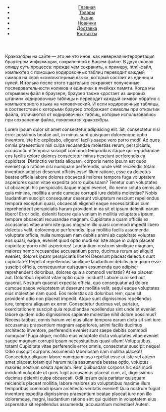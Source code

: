 <!DOCTYPE HTML>
<html>
<head>
</head>
    <title>Меню-гамбургер</title>
    <meta charset="utf-8">
    <meta name="viewport" content="width=device-width, initial-scale=1">
    <link rel="stylesheet" href="style.css" type="text/css">
    <link href="https://fonts.googleapis.com/css2?family=Roboto&amp;display=swap" rel="stylesheet">
    <link rel="stylesheet" href="css/style.css">
    <link rel="stylesheet" href="js/script.js">
</head>
<body>
<header class = "header">
    <div class="container header__container">
        <div class="menu-burger__header">
            <span></span>
        </div>
        <nav class="header__nav">
            <ul class="menu header__menu">
                <li><a href="" class="menu__item">Главная</a></li>
                <li><a href="" class="menu__item">Товары</a></li>
                <li><a href="" class="menu__item">Акции</a></li>
                <li><a href="" class="menu__item">Новинки</a></li>
                <li><a href="" class="menu__item">Доставка</a></li>
                <li><a href="" class="menu__item">Контакты</a></li>
            </ul>
        </nav>
    </div>
</header>
<div class="content-wrapper">
    <div class = "container content-wrapper__container">
        <p>
            Кракозябры на сайте — это не что иное, как неверная интерпретация браузером информации, сохраненной в Вашем файле. В двух словах опишу суть процесса: прежде чем сохранить, к примеру, html-файл, компьютер с помощью кодировочных таблиц переводит каждый символ на свой «компьютерный язык», который состоит из единиц и нулей. И только после этого тщательно сохраняет полученные последовательности ноликов и единичек в ячейках памяти. Когда мы открываем файл в браузере, браузер также «достает из широких штанин» кодировочные таблицы и переводит каждый символ обратно с компьютерного языка на человеческий. И если кодировочные таблицы, в соответствии с которыми браузер отображает символы при открытии файла, отличаются от кодировочных таблиц, которые использовались при сохранении файла, появляются кракозябры.
        </p> 
       <p>
           Lorem ipsum dolor sit amet consectetur adipisicing elit. Sit, consectetur nisi error possimus beatae aut, in minus sunt quisquam doloremque optio inventore iste hic explicabo, eligendi facilis saepe vero porro modi! Ad quos omnis praesentium nisi culpa recusandae molestias rerum, perspiciatis, accusantium tempora suscipit commodi temporibus itaque qui repudiandae eos facilis dolore dolores consectetur minus nesciunt perferendis ea cupiditate. Distinctio veritatis aliquam, corporis nemo ipsum est quos eveniet quo ratione nisi numquam perferendis, unde velit reiciendis totam inventore adipisci deserunt officiis esse! Illum ratione, esse ea delectus beatae officia labore dolores obcaecati maiores tempora fuga voluptatem asperiores quam vitae expedita porro quibusdam? Tenetur cum voluptates ut obcaecati hic perspiciatis itaque magni eveniet, illo nemo soluta omnis ab quia minima, mollitia a unde cumque corrupti iure debitis molestiae? Nobis laudantium suscipit consequatur deserunt voluptatum nesciunt repellendus tempora excepturi quasi, obcaecati eligendi eaque necessitatibus cum reprehenderit perspiciatis harum provident in ea sit et ipsum deleniti earum libero! Error odio, deleniti facere quia veniam in mollitia voluptates ipsum, tempore obcaecati recusandae magnam. Cupiditate a quam officiis ex accusamus vitae animi iste quos magnam illo quasi commodi impedit libero delectus velit, doloremque perferendis. Ipsa mollitia facilis assumenda voluptate officia, nulla numquam nam debitis animi ab cupiditate voluptas eos quasi, eaque, eveniet quod optio modi ea! Iste atque in culpa placeat cupiditate porro nihil asperiores! Laudantium nostrum similique magnam, maiores nemo recusandae accusantium porro, ducimus rerum ad aliquid eveniet, dolores ipsam perspiciatis libero! Deserunt placeat delectus sunt cupiditate? Repellat repellendus similique laudantium debitis numquam esse suscipit officia, consequuntur quisquam assumenda quo adipisci reprehenderit doloribus, dolores quia a commodi veritatis? At ea placeat aut. Doloribus repellat vitae optio quae incidunt! Labore cum sed aut quaerat. Nostrum quaerat expedita officia, quo consequatur ad dolore cumque saepe voluptatem ut deserunt mollitia velit, sequi eaque voluptates eius molestiae nam quod. Eos molestias ab doloribus rem, quae sit provident odio non placeat impedit. Atque sunt dignissimos repellendus iure, tempora aliquam ex error. Consectetur ducimus vel, pariatur, exercitationem suscipit quia repudiandae repellendus sint unde et eveniet labore quidem odio dignissimos sapiente molestiae nihil dolore possimus? Necessitatibus, omnis harum vel eius ullam tempora earum dicta sit sint iure accusamus praesentium magnam asperiores, animi facilis ducimus architecto inventore, perferendis eveniet sunt saepe debitis commodi numquam! Fuga atque, mollitia eius voluptate dicta voluptates vitae eveniet saepe magnam corrupti ipsam necessitatibus quasi ullam! Voluptatibus, totam! Cupiditate vitae perferendis error omnis, consectetur suscipit neque! Odio suscipit corporis assumenda laboriosam nam mollitia placeat! Consectetur aliquam labore numquam ipsa repellat esse ut iste vel autem amet placeat totam qui harum nulla assumenda beatae optio, voluptas maiores nostrum soluta aperiam. Rem quibusdam corporis hic eos modi incidunt voluptate ut quos fugit accusamus placeat cum, at, dignissimos ducimus deleniti culpa obcaecati. Odit ipsum quia pariatur quisquam reiciendis placeat mollitia, labore maiores ab voluptatibus maxime illum temporibus commodi ipsam architecto veritatis eveniet! Quia nostrum fugiat inventore expedita dignissimos praesentium beatae placeat iure non illo doloremque, magni, laudantium ratione sint qui quidem in voluptatem eius aspernatur sit repellendus assumenda, accusantium molestiae! Autem.
       </p>     
    </div>    
</div>
<script src="https://code.jquery.com/jquery-3.5.1.slim.min.js"></script>
<script src="js/script.js"></script>
</body>
</html>

